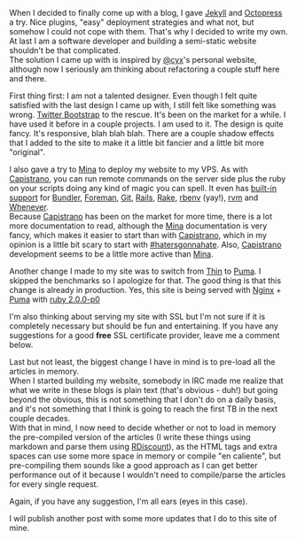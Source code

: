 When I decided to finally come up with a blog, I gave [Jekyll] and [Octopress]
a try. Nice plugins, "easy" deployment strategies and what not, but somehow
I could not cope with them. That's why I decided to write my own. At last I
am a software developer and building a semi-static website shouldn't be that
complicated.  
The solution I came up with is inspired by [@cyx]'s personal website, although
now I seriously am thinking about refactoring a couple stuff here and there.

First thing first: I am not a talented designer. Even though I felt quite satisfied
with the last design I came up with, I still felt like something was wrong.
[Twitter Bootstrap] to the rescue. It's been on the market for a while. I have used
it before in a couple projects. I am used to it. The design is quite fancy. It's
responsive, blah blah blah. There are a couple shadow effects that I added to the
site to make it a little bit fancier and a little bit more "original".

I also gave a try to [Mina] to deploy my website to my VPS. As with [Capistrano],
you can run remote commands on the server side plus the ruby on your scripts
doing any kind of magic you can spell. It even has [built-in support] for [Bundler],
[Foreman], [Git], [Rails], [Rake], [rbenv] (yay!), [rvm] and [Whenever].  
Because [Capistrano] has been on the market for more time, there is a lot more
documentation to read, although the [Mina] documentation is very fancy, which
makes it easier to start than with [Capistrano], which in my opinion is a little
bit scary to start with [#hatersgonnahate]. Also, [Capistrano](https://github.com/capistrano/capistrano/commits/master)
development seems to be a little more active than [Mina](https://github.com/nadarei/mina/commits/master).

Another change I made to my site was to switch from [Thin] to [Puma]. I skipped
the benchmarks so I apologize for that. The good thing is that this change is
already in production. Yes, this site is being served with [Nginx] + [Puma]
with [ruby 2.0.0-p0]

I'm also thinking about serving my site with SSL but I'm not sure if it is completely
necessary but should be fun and entertaining. If you have any suggestions for
a good **free** SSL certificate provider, leave me a comment below.

Last but not least, the biggest change I have in mind is to pre-load all the articles
in memory.  
When I started building my website, somebody in IRC made me realize that what we
write in these blogs is plain text (that's obvious - duh!) but going beyond the
obvious, this is not something that I don't do on a daily basis, and it's not
something that I think is going to reach the first TB in the next couple decades.  
With that in mind, I now need to decide whether or not to load in memory the
pre-compiled version of the articles (I write these things using markdown and
parse them using [RDiscount]), as the HTML tags and extra spaces can use some more
space in memory or compile "en caliente", but pre-compiling them sounds like a
good approach as I can get better performance out of it because I wouldn't need
to compile/parse the articles for every single request.

Again, if you have any suggestion, I'm all ears (eyes in this case).

I will publish another post with some more updates that I do to this site of mine.

[Jekyll]: http://jekyllrb.com
[Octopress]: http://octopress.org
[@cyx]: https://github.com/cyx/cyrildavid.com
[Twitter Bootstrap]: http://twitter.github.com/bootstrap
[Mina]: http://nadarei.co/mina
[Capistrano]: http://capify.org
[#hatersgonnahate]: https://twitter.com/search?q=%23hatersgonnahate&src=typd
[built-in support]: https://github.com/nadarei/mina/tree/master/lib/mina
[Bundler]: http://gembundler.com
[Foreman]: http://ddollar.github.com/foreman
[Git]: http://git-scm.com
[Rake]: http://rake.rubyforge.org
[Rails]: http://rubyonrails.org
[rbenv]: https://github.com/sstephenson/rbenv
[rvm]: https://rvm.io
[Whenever]: https://github.com/javan/whenever
[Thin]: http://code.macournoyer.com/thin/
[Puma]: http://puma.io
[Nginx]: http://wiki.nginx.org
[ruby 2.0.0-p0]: http://www.ruby-lang.org/en/news/2013/02/24/ruby-2-0-0-p0-is-released/
[RDiscount]: https://github.com/rtomayko/rdiscount
